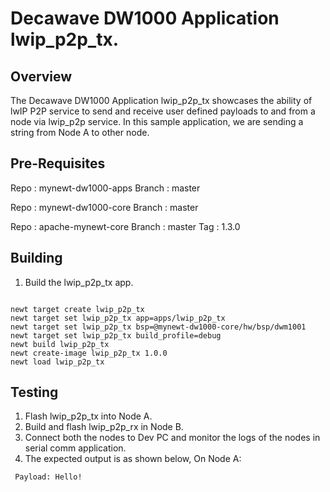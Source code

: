 <!--
#
# Licensed to the Apache Software Foundation (ASF) under one
# or more contributor license agreements.  See the NOTICE file
# distributed with this work for additional information
# regarding copyright ownership.  The ASF licenses this file
# to you under the Apache License, Version 2.0 (the
# "License"); you may not use this file except in compliance
# with the License.  You may obtain a copy of the License at
#
# http://www.apache.org/licenses/LICENSE-2.0
#
# Unless required by applicable law or agreed to in writing,
# software distributed under the License is distributed on an
# "AS IS" BASIS, WITHOUT WARRANTIES OR CONDITIONS OF ANY
#  KIND, either express or implied.  See the License for the
# specific language governing permissions and limitations
# under the License.
#
-->

# Decawave DW1000 Application lwip_p2p_tx.

## Overview
The Decawave DW1000 Application lwip_p2p_tx showcases the ability of lwIP P2P service to send and receive user defined payloads to and from a node via lwip_p2p service. In this sample application, we are sending a string from Node A to other node.

## Pre-Requisites
Repo 	:	mynewt-dw1000-apps
Branch	:	master

Repo	:	mynewt-dw1000-core
Branch	:	master

Repo	:	apache-mynewt-core
Branch	:	master
Tag 	:	1.3.0

## Building
1. Build the lwip_p2p_tx app.

```no-highlight

newt target create lwip_p2p_tx
newt target set lwip_p2p_tx app=apps/lwip_p2p_tx
newt target set lwip_p2p_tx bsp=@mynewt-dw1000-core/hw/bsp/dwm1001
newt target set lwip_p2p_tx build_profile=debug
newt build lwip_p2p_tx
newt create-image lwip_p2p_tx 1.0.0
newt load lwip_p2p_tx
```

## Testing
1. Flash lwip_p2p_tx into Node A.
2. Build and flash lwip_p2p_rx in Node B.
3. Connect both the nodes to Dev PC and monitor the logs of the nodes in serial comm application.
4. The expected output is as shown below,
	On Node A:

```no-highlight
 Payload: Hello!
```